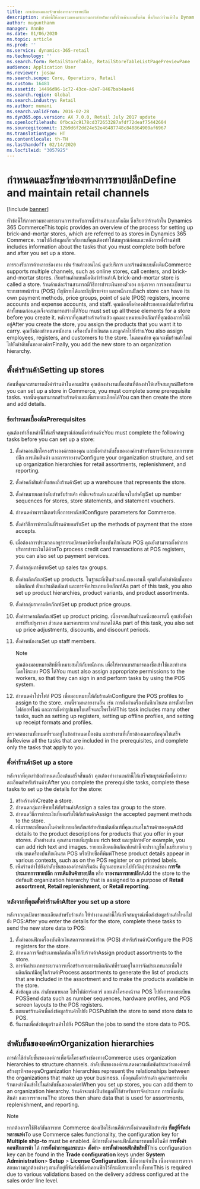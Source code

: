 ```yaml
---
title: การกำหนดและรักษาช่องทางการขายปลีก
description: หัวข้อนี้ให้ภาพรวมของกระบวนการสำหรับการตั้งร้านค้าแบบดั้งเดิม ซึ่งเรียกว่าร้านค้าใน Dynamics 365 Commerce รวมไปถึงข้อมูลเกี่ยวกับงานที่คุณต้องทำให้สมบูรณ์ก่อนและหลังการตั้งร้านค้า
author: mugunthanm
manager: AnnBe
ms.date: 01/06/2020
ms.topic: article
ms.prod: ''
ms.service: dynamics-365-retail
ms.technology: ''
ms.search.form: RetailStoreTable, RetailStoreTableListPagePreviewPane
audience: Application User
ms.reviewer: josaw
ms.search.scope: Core, Operations, Retail
ms.custom: 16481
ms.assetid: 14496d96-1c72-43ce-a2e7-8467bab4ae46
ms.search.region: Global
ms.search.industry: Retail
ms.author: mumani
ms.search.validFrom: 2016-02-28
ms.dyn365.ops.version: AX 7.0.0, Retail July 2017 update
ms.openlocfilehash: 0fbca2c9178cd372653287afdf72deaf75442604
ms.sourcegitcommit: 12b9d6f2dd24e52e46487748c848864909af6967
ms.translationtype: HT
ms.contentlocale: th-TH
ms.lasthandoff: 02/14/2020
ms.locfileid: "3057925"
---
```

# <a name="define-and-maintain-retail-channels"></a><span data-ttu-id="fd02a-104">กำหนดและรักษาช่องทางการขายปลีก</span><span class="sxs-lookup"><span data-stu-id="fd02a-104">Define and maintain retail channels</span></span>

[!include [banner](includes/banner.md)]

<span data-ttu-id="fd02a-105">หัวข้อนี้ให้ภาพรวมของกระบวนการสำหรับการตั้งร้านค้าแบบดั้งเดิม ซึ่งเรียกว่าร้านค้าใน Dynamics 365 Commerce</span><span class="sxs-lookup"><span data-stu-id="fd02a-105">This topic provides an overview of the process for setting up brick-and-mortar stores, which are referred to as stores in Dynamics 365 Commerce.</span></span> <span data-ttu-id="fd02a-106">รวมไปถึงข้อมูลเกี่ยวกับงานที่คุณต้องทำให้สมบูรณ์ก่อนและหลังการตั้งร้านค้า</span><span class="sxs-lookup"><span data-stu-id="fd02a-106">It includes information about the tasks that you must complete both before and after you set up a store.</span></span>

<span data-ttu-id="fd02a-107">การรองรับการค้าหลายช่องทาง เช่น ร้านค้าออนไลน์ ศูนย์บริการ และร้านค้าแบบดั้งเดิม</span><span class="sxs-lookup"><span data-stu-id="fd02a-107">Commerce supports multiple channels, such as online stores, call centers, and brick-and-mortar stores.</span></span> <span data-ttu-id="fd02a-108">เรียกร้านค้าแบบดั้งเดิมว่าร้านค้า</span><span class="sxs-lookup"><span data-stu-id="fd02a-108">A brick-and-mortar store is called a store.</span></span> <span data-ttu-id="fd02a-109">ร้านค้าแต่ละร้านสามารถมีวิธีการชำระเงินของตัวเอง กลุ่มราคา การลงทะเบียนรวมระบบขายหน้าร้าน (POS) บัญชีรายได้และบัญชีรายจ่าย และพนักงาน</span><span class="sxs-lookup"><span data-stu-id="fd02a-109">Each store can have its own payment methods, price groups, point of sale (POS) registers, income accounts and expense accounts, and staff.</span></span> <span data-ttu-id="fd02a-110">คุณต้องตั้งค่าองค์ประกอบเหล่านี้สำหรับร้านค้าทั้งหมดก่อนคุณจึงจะสามารถสร้างได้</span><span class="sxs-lookup"><span data-stu-id="fd02a-110">You must set up all these elements for a store before you create it.</span></span> <span data-ttu-id="fd02a-111">หลังจากที่คุณสร้างร้านค้าแล้ว คุณมอบหมายผลิตภัณฑ์ที่คุณต้องการให้มีอยู่</span><span class="sxs-lookup"><span data-stu-id="fd02a-111">After you create the store, you assign the products that you want it to carry.</span></span> <span data-ttu-id="fd02a-112">คุณยังต้องกำหนดพนักงาน เครื่องบันทึกเงินสด และลูกค้าไปยังร้าน</span><span class="sxs-lookup"><span data-stu-id="fd02a-112">You also assign employees, registers, and customers to the store.</span></span> <span data-ttu-id="fd02a-113">ในตอนท้าย คุณจะเพิ่มร้านค้าใหม่ไปยังลำดับชั้นขององค์กร</span><span class="sxs-lookup"><span data-stu-id="fd02a-113">Finally, you add the new store to an organization hierarchy.</span></span>

## <a name="setting-up-stores"></a><span data-ttu-id="fd02a-114">ตั้งค่าร้านค้า</span><span class="sxs-lookup"><span data-stu-id="fd02a-114">Setting up stores</span></span>

<span data-ttu-id="fd02a-115">ก่อนที่คุณจะสามารถตั้งค่าร้านค้าในคอมเมิร์ซ คุณต้องทำงานเบื้องต้นที่ต้องทำให้เสร็จสมบูรณ์</span><span class="sxs-lookup"><span data-stu-id="fd02a-115">Before you can set up a store in Commerce, you must complete some prerequisite tasks.</span></span> <span data-ttu-id="fd02a-116">จากนั้นคุณสามารถสร้างร้านค้าและเพิ่มรายละเอียดได้</span><span class="sxs-lookup"><span data-stu-id="fd02a-116">You can then create the store and add details.</span></span>

### <a name="prerequisites"></a><span data-ttu-id="fd02a-117">ข้อกำหนดเบื้องต้น</span><span class="sxs-lookup"><span data-stu-id="fd02a-117">Prerequisites</span></span>

<span data-ttu-id="fd02a-118">คุณต้องทำสิ่งเหล่านี้ให้เสร็จสมบูรณ์ก่อนตั้งค่าร้านค้า:</span><span class="sxs-lookup"><span data-stu-id="fd02a-118">You must complete the following tasks before you can set up a store:</span></span>

1. <span data-ttu-id="fd02a-119">ตั้งค่าคอนฟิกโครงสร้างองค์กรของคุณ และตั้งค่าลำดับชั้นขององค์กรสำหรับการจัดประเภทการขายปลีก การเติมสินค้า และการรายงาน</span><span class="sxs-lookup"><span data-stu-id="fd02a-119">Configure your organization structure, and set up organization hierarchies for retail assortments, replenishment, and reporting.</span></span>
2. <span data-ttu-id="fd02a-120">ตั้งค่าคลังสินค้าที่แสดงถึงร้านค้า</span><span class="sxs-lookup"><span data-stu-id="fd02a-120">Set up a warehouse that represents the store.</span></span>
3. <span data-ttu-id="fd02a-121">ตั้งค่าหมายเลขลำดับสำหรับร้านค้า คำชี้แจงร้านค้า และคำชี้แจงใบสำคัญ</span><span class="sxs-lookup"><span data-stu-id="fd02a-121">Set up number sequences for stores, store statements, and statement vouchers.</span></span>
4. <span data-ttu-id="fd02a-122">กำหนดค่าพารามิเตอร์เพื่อการพาณิชย์</span><span class="sxs-lookup"><span data-stu-id="fd02a-122">Configure parameters for Commerce.</span></span>
5. <span data-ttu-id="fd02a-123">ตั้งค่าวิธีการชำระเงินที่ร้านค้ายอมรับ</span><span class="sxs-lookup"><span data-stu-id="fd02a-123">Set up the methods of payment that the store accepts.</span></span>
6. <span data-ttu-id="fd02a-124">เมื่อต้องการประมวลผลธุรกรรมบัตรเครดิตที่เครื่องบันทึกเงินสด POS คุณยังสามารถตั้งค่าการบริการชำระเงินได้ด้วย</span><span class="sxs-lookup"><span data-stu-id="fd02a-124">To process credit card transactions at POS registers, you can also set up payment services.</span></span>
7. <span data-ttu-id="fd02a-125">ตั้งค่ากลุ่มภาษีขาย</span><span class="sxs-lookup"><span data-stu-id="fd02a-125">Set up sales tax groups.</span></span>
8. <span data-ttu-id="fd02a-126">ตั้งค่าผลิตภัณฑ์</span><span class="sxs-lookup"><span data-stu-id="fd02a-126">Set up products.</span></span> <span data-ttu-id="fd02a-127">ในฐานะที่เป็นส่วนหนึ่งของงานนี้ คุณยังตั้งค่าลำดับชั้นของผลิตภัณฑ์ ตัวแปรผลิตภัณฑ์ และการจัดประเภทผลิตภัณฑ์</span><span class="sxs-lookup"><span data-stu-id="fd02a-127">As part of this task, you also set up product hierarchies, product variants, and product assortments.</span></span>
9. <span data-ttu-id="fd02a-128">ตั้งค่ากลุ่มราคาผลิตภัณฑ์</span><span class="sxs-lookup"><span data-stu-id="fd02a-128">Set up product price groups.</span></span>
10. <span data-ttu-id="fd02a-129">ตั้งค่าราคาผลิตภัณฑ์</span><span class="sxs-lookup"><span data-stu-id="fd02a-129">Set up product pricing.</span></span> <span data-ttu-id="fd02a-130">เนื่องจากเป็นส่วนหนึ่งของงานนี้ คุณยังตั้งค่าการปรับปรุงราคา ส่วนลด และรอบระยะเวลาส่วนลดได้</span><span class="sxs-lookup"><span data-stu-id="fd02a-130">As part of this task, you also set up price adjustments, discounts, and discount periods.</span></span>
11. <span data-ttu-id="fd02a-131">ตั้งค่าพนักงาน</span><span class="sxs-lookup"><span data-stu-id="fd02a-131">Set up staff members.</span></span>

    > [!NOTE]
    > <span data-ttu-id="fd02a-132">คุณต้องมอบหมายสิทธิ์ที่เหมาะสมให้กับพนักงาน เพื่อให้พวกเขาสามารถลงชื่อเข้าใช้และทำงานโดยใช้ระบบ POS ได้</span><span class="sxs-lookup"><span data-stu-id="fd02a-132">You must also assign appropriate permissions to the workers, so that they can sign in and perform tasks by using the POS system.</span></span>

12. <span data-ttu-id="fd02a-133">กำหนดค่าโปรไฟล์ POS เพื่อมอบหมายให้กับร้านค้า</span><span class="sxs-lookup"><span data-stu-id="fd02a-133">Configure the POS profiles to assign to the store.</span></span> <span data-ttu-id="fd02a-134">งานนี้รวมหลายงานอื่น เช่น การตั้งค่าเครื่องบันทึกเงินสด การตั้งค่าโพรไฟล์ออฟไลน์ และการตั้งค่ารูปแบบใบเสร็จและโพรไฟล์</span><span class="sxs-lookup"><span data-stu-id="fd02a-134">This task includes many other tasks, such as setting up registers, setting up offline profiles, and setting up receipt formats and profiles.</span></span>

<span data-ttu-id="fd02a-135">ตรวจสอบงานทั้งหมดที่รวมอยู่ในข้อกำหนดเบื้องต้น และทำงานที่เกี่ยวข้องเฉพาะกับคุณให้เสร็จสิ้น</span><span class="sxs-lookup"><span data-stu-id="fd02a-135">Review all the tasks that are included in the prerequisites, and complete only the tasks that apply to you.</span></span>

### <a name="set-up-a-store"></a><span data-ttu-id="fd02a-136">ตั้งค่าร้านค้า</span><span class="sxs-lookup"><span data-stu-id="fd02a-136">Set up a store</span></span>

<span data-ttu-id="fd02a-137">หลังจากที่คุณทำข้อกำหนดเบื้องต้นเสร็จสิ้นแล้ว คุณต้องทำงานเหล่านี้ให้เสร็จสมบูรณ์เพื่อตั้งค่ารายละเอียดสำหรับร้านค้า:</span><span class="sxs-lookup"><span data-stu-id="fd02a-137">After you complete the prerequisite tasks, complete these tasks to set up the details for the store:</span></span>

1. <span data-ttu-id="fd02a-138">สร้างร้านค้า</span><span class="sxs-lookup"><span data-stu-id="fd02a-138">Create a store.</span></span>
2. <span data-ttu-id="fd02a-139">กำหนดกลุ่มภาษีขายให้กับร้านค้า</span><span class="sxs-lookup"><span data-stu-id="fd02a-139">Assign a sales tax group to the store.</span></span>
3. <span data-ttu-id="fd02a-140">กำหนดวิธีการชำระเงินที่ยอมรับให้กับร้านค้า</span><span class="sxs-lookup"><span data-stu-id="fd02a-140">Assign the accepted payment methods to the store.</span></span>
4. <span data-ttu-id="fd02a-141">เพิ่มรายละเอียดลงในคำอธิบายผลิตภัณฑ์สำหรับผลิตภัณฑ์ที่คุณเสนอในร้านค้าของคุณ</span><span class="sxs-lookup"><span data-stu-id="fd02a-141">Add details to the product descriptions for products that you offer in your stores.</span></span> <span data-ttu-id="fd02a-142">ตัวอย่างเช่น คุณสามารถเพิ่มรูปแบบ rich text และรูปภาพ</span><span class="sxs-lookup"><span data-stu-id="fd02a-142">For example, you can add rich text and images.</span></span> <span data-ttu-id="fd02a-143">รายละเอียดผลิตภัณฑ์เหล่านี้จะปรากฏขึ้นในบริบทต่าง ๆ เช่น บนเครื่องบันทึกเงินสด POS หรือป้ายชื่อที่พิมพ์</span><span class="sxs-lookup"><span data-stu-id="fd02a-143">These product details appear in various contexts, such as on the POS register or on printed labels.</span></span>
5. <span data-ttu-id="fd02a-144">เพิ่มร้านค้าไปยังลำดับชั้นขององค์กรค่าเริ่มต้น ที่ถูกมอบหมายไปยังวัตถุประสงค์ของ **การจัดประเภทการขายปลีก** **การเติมสินค้าขายปลีก** หรือ **รายงานการขายปลีก**</span><span class="sxs-lookup"><span data-stu-id="fd02a-144">Add the store to the default organization hierarchy that is assigned to a purpose of **Retail assortment**, **Retail replenishment**, or **Retail reporting**.</span></span>

### <a name="after-you-set-up-a-store"></a><span data-ttu-id="fd02a-145">หลังจากที่คุณตั้งค่าร้านค้า</span><span class="sxs-lookup"><span data-stu-id="fd02a-145">After you set up a store</span></span>

<span data-ttu-id="fd02a-146">หลังจากคุณป้อนรายละเอียดสำหรับร้านค้า ให้ทำงานเหล่านี้ให้เสร็จสมบูรณ์เพื่อส่งข้อมูลร้านค้าใหม่ไปยัง POS:</span><span class="sxs-lookup"><span data-stu-id="fd02a-146">After you enter the details for the store, complete these tasks to send the new store data to POS:</span></span>

1. <span data-ttu-id="fd02a-147">ตั้งค่าคอนฟิกเครื่องบันทึกเงินสดการขายหน้าร้าน (POS) สำหรับร้านค้า</span><span class="sxs-lookup"><span data-stu-id="fd02a-147">Configure the POS registers for the store.</span></span>
2. <span data-ttu-id="fd02a-148">กำหนดการจัดประเภทผลิตภัณฑ์ให้กับร้านค้า</span><span class="sxs-lookup"><span data-stu-id="fd02a-148">Assign product assortments to the store.</span></span>
3. <span data-ttu-id="fd02a-149">การจัดประเภทกระบวนการเพื่อสร้างรายการผลิตภัณฑ์ที่รวมอยู่ในการจัดประเภทและเพื่อให้ผลิตภัณฑ์มีอยู่ในร้านค้า</span><span class="sxs-lookup"><span data-stu-id="fd02a-149">Process assortments to generate the list of products that are included in the assortment and to make the products available in the store.</span></span>
4. <span data-ttu-id="fd02a-150">ส่งข้อมูล เช่น ลำดับหมายเลข โปรไฟล์ฮาร์ดแวร์ และเค้าโครงหน้าจอ POS ไปยังการลงทะเบียน POS</span><span class="sxs-lookup"><span data-stu-id="fd02a-150">Send data such as number sequences, hardware profiles, and POS screen layouts to the POS registers.</span></span>
5. <span data-ttu-id="fd02a-151">เผยแพร่ร้านค้าเพื่อส่งข้อมูลร้านค้าไปยัง POS</span><span class="sxs-lookup"><span data-stu-id="fd02a-151">Publish the store to send store data to POS.</span></span>
6. <span data-ttu-id="fd02a-152">รันงานเพื่อส่งข้อมูลร้านค้าไปยัง POS</span><span class="sxs-lookup"><span data-stu-id="fd02a-152">Run the jobs to send the store data to POS.</span></span>

## <a name="organization-hierarchies"></a><span data-ttu-id="fd02a-153">ลำดับชั้นขององค์กร</span><span class="sxs-lookup"><span data-stu-id="fd02a-153">Organization hierarchies</span></span>

<span data-ttu-id="fd02a-154">การค้าใช้ลำดับชั้นขององค์กรเพื่อจัดโครงสร้างช่องทาง</span><span class="sxs-lookup"><span data-stu-id="fd02a-154">Commerce uses organization hierarchies to structure channels.</span></span> <span data-ttu-id="fd02a-155">ลำดับชั้นขององค์กรแสดงความสัมพันธ์ระหว่างองค์กรที่สร้างธุรกิจของคุณ</span><span class="sxs-lookup"><span data-stu-id="fd02a-155">Organization hierarchies represent the relationships between the organizations that make up your business.</span></span> <span data-ttu-id="fd02a-156">เมื่อคุณตั้งค่าร้านค้า คุณสามารถเพิ่มร้านเหล่านั้นเข้าไปในลำดับชั้นขององค์กร</span><span class="sxs-lookup"><span data-stu-id="fd02a-156">When you set up stores, you can add them to an organization hierarchy.</span></span> <span data-ttu-id="fd02a-157">ร้านค้าจะแบ่งปันข้อมูลที่ใช้สำหรับการจัดประเภท การเพิ่มเติมสินค้า และการรายงาน</span><span class="sxs-lookup"><span data-stu-id="fd02a-157">The stores then share data that is used for assortments, replenishment, and reporting.</span></span>

> [!NOTE]
> <span data-ttu-id="fd02a-158">หากต้องการใช้ฟังก์ชันการขาย Commerce ต้องเปิดใช้งานคีย์การตั้งค่าคอนฟิกสำหรับ **ที่อยู่ที่จัดส่งหลายแห่ง**</span><span class="sxs-lookup"><span data-stu-id="fd02a-158">To use Commerce sales functionality, the configuration key for **Multiple ship-to** must be enabled.</span></span> <span data-ttu-id="fd02a-159">คีย์การตั้งค่าคอนฟิกนี้สามารถพบได้ในคีย์ **การตั้งค่าคอนฟิกการค้า** ใต้ **การตั้งค่าการดูแลระบบ**\> **ตั้งค่า**\> **การตั้งค่าคอนฟิกลิขสิทธิ์**</span><span class="sxs-lookup"><span data-stu-id="fd02a-159">This configuration key can be found in the **Trade configuration** keys under **System Administration**\> **Setup** \> **License Configuration**.</span></span> <span data-ttu-id="fd02a-160">นี่มีความจำเป็น เนื่องจากการตรวจสอบความถูกต้องต่างๆ ตามที่อยู่ที่จัดส่งที่ตั้งค่าคอนฟิกไว้ที่ระดับรายการใบสั่งขาย</span><span class="sxs-lookup"><span data-stu-id="fd02a-160">This is required due to various validations based on the delivery address configured at the sales order line level.</span></span>

